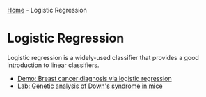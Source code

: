 [Home](../sequence.md) - Logistic Regression 

# Logistic Regression

Logistic regression is a widely-used classifier that provides a good
introduction to linear classifiers.  
* [Demo:  Breast cancer diagnosis via logistic regression](./breast_cancer.ipynb)
* [Lab: Genetic analysis of Down's syndrome in mice](./lab_gene_partial.ipynb) 


